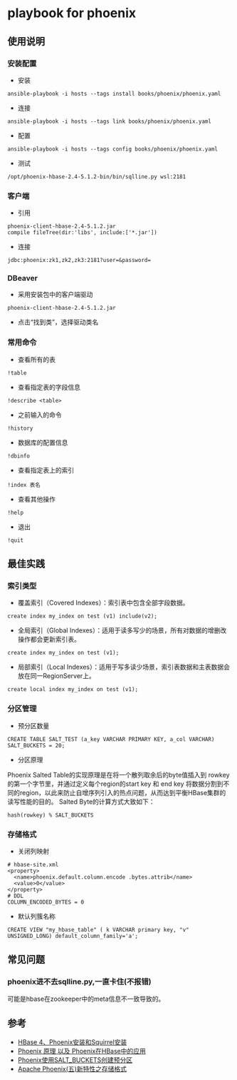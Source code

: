 # playbook for phoenix

## 使用说明
### 安装配置
- 安装
```
ansible-playbook -i hosts --tags install books/phoenix/phoenix.yaml
```
- 连接
```
ansible-playbook -i hosts --tags link books/phoenix/phoenix.yaml
```
- 配置
```
ansible-playbook -i hosts --tags config books/phoenix/phoenix.yaml
```
- 测试
```
/opt/phoenix-hbase-2.4-5.1.2-bin/bin/sqlline.py wsl:2181
```
### 客户端
- 引用
```
phoenix-client-hbase-2.4-5.1.2.jar
compile fileTree(dir:'libs', include:['*.jar'])
```
- 连接
```
jdbc:phoenix:zk1,zk2,zk3:2181?user=&password=
```
### DBeaver
- 采用安装包中的客户端驱动
```
phoenix-client-hbase-2.4-5.1.2.jar
```
- 点击“找到类”，选择驱动类名

### 常用命令

- 查看所有的表
```
!table
```
 
- 查看指定表的字段信息
```
!describe <table>
```
 
- 之前输入的命令
```
!history
```
 
- 数据库的配置信息
```
!dbinfo
```
 
- 查看指定表上的索引
```
!index 表名
```
 
- 查看其他操作
```
!help
```
 
- 退出
```
!quit
```
 

## 最佳实践

### 索引类型
- 覆盖索引（Covered Indexes）：索引表中包含全部字段数据。
```
create index my_index on test (v1) include(v2);
```
- 全局索引（Global Indexes）：适用于读多写少的场景，所有对数据的增删改操作都会更新索引表。
```
create index my_index on test (v1);
```
- 局部索引（Local Indexes）：适用于写多读少场景，索引表数据和主表数据会放在同一RegionServer上。
```
create local index my_index on test (v1);
```

### 分区管理
- 预分区数量
```
CREATE TABLE SALT_TEST (a_key VARCHAR PRIMARY KEY, a_col VARCHAR) SALT_BUCKETS = 20;
```
- 分区原理

Phoenix Salted Table的实现原理是在将一个散列取余后的byte值插入到 rowkey的第一个字节里，并通过定义每个region的start key 和 end key 将数据分割到不同的region，以此来防止自增序列引入的热点问题，从而达到平衡HBase集群的读写性能的目的。
Salted Byte的计算方式大致如下：
```
hash(rowkey) % SALT_BUCKETS
```

### 存储格式
- 关闭列映射
```
# hbase-site.xml
<property>
  <name>phoenix.default.column.encode .bytes.attrib</name>
  <value>0</value>
</property>
# DDL
COLUMN_ENCODED_BYTES = 0
```
- 默认列簇名称
```
CREATE VIEW "my_hbase_table" ( k VARCHAR primary key, "v" UNSIGNED_LONG) default_column_family='a';
```

## 常见问题

### phoenix进不去sqlline.py,一直卡住(不报错)

可能是hbase在zookeeper中的meta信息不一致导致的。


## 参考
- [HBase 4、Phoenix安装和Squirrel安装](https://www.cnblogs.com/raphael5200/p/5260198.html)
- [Phoenix 原理 以及 Phoenix在HBase中的应用](https://blog.csdn.net/zhangshenghang/article/details/98183514)
- [Phoenix使用SALT_BUCKETS创建预分区](https://blog.csdn.net/sinat_36121406/article/details/82985880)
- [Apache Phoenix(五)新特性之存储格式](https://www.jianshu.com/p/20ba9c7ab977)
